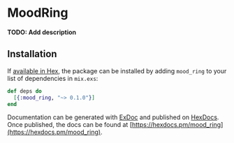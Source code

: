 # MoodRing

**TODO: Add description**

## Installation

If [available in Hex](https://hex.pm/docs/publish), the package can be installed
by adding `mood_ring` to your list of dependencies in `mix.exs`:

```elixir
def deps do
  [{:mood_ring, "~> 0.1.0"}]
end
```

Documentation can be generated with [ExDoc](https://github.com/elixir-lang/ex_doc)
and published on [HexDocs](https://hexdocs.pm). Once published, the docs can
be found at [https://hexdocs.pm/mood_ring](https://hexdocs.pm/mood_ring).

